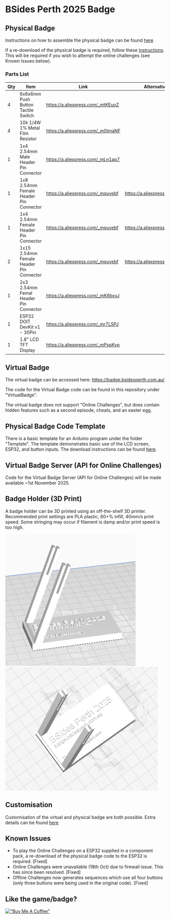 # BSides Perth 2025 Badge

## Physical Badge

Instructions on how to assemble the physical badge can be found [here](docs/AssemblyInstructions.md)

If a re-download of the physical badge is required, follow these [instructions](docs/DownloadInstructions.md). This will be required if you wish to attempt the online challenges (see Known Issues below).

### Parts List

| Qty | Item | Link | Alternative Link |
| --- | --- | --- | --- |
| 4	| 6x6x6mm Push Button Tactile Switch | https://a.aliexpress.com/_mtKEuoZ || 
| 4	| 10k 1/4W 1% Metal Film Resistor | https://a.aliexpress.com/_m0tmaNF ||
| 1	| 1x4 2.54mm Male Header Pin Connector | https://a.aliexpress.com/_mLn1ap7 ||
| 1	| 1x8 2.54mm Female Header Pin Connector | https://a.aliexpress.com/_mquvebf | https://a.aliexpress.com/_mNltGYh |
| 1	| 1x4 2.54mm Female Header Pin Connector | https://a.aliexpress.com/_mquvebf | https://a.aliexpress.com/_mNltGYh |
| 2	| 1x15 2.54mm Female Header Pin Connector | https://a.aliexpress.com/_mquvebf | https://a.aliexpress.com/_mNltGYh |
| 1	| 2x3 2.54mm Femal Header Pin Connector	| https://a.aliexpress.com/_mK6bxvJ ||
| 1	| ESP32 DOIT DevKit v1 - 30Pin | https://a.aliexpress.com/_mr7LSPJ ||
| 1	| 1.8" LCD TFT Display | https://a.aliexpress.com/_mPspKyp ||

## Virtual Badge

The virtual badge can be accessed here: https://badge.bsidesperth.com.au/

The code for the Virtual Badge code can be found in this repository under "VirtualBadge".

The virtual badge does not support "Online Challenges", but does contain hidden features such as a second episode, cheats, and an easter egg.

## Physical Badge Code Template

There is a basic template for an Arduino program under the folder "Template". The template demonstrates basic use of the LCD screen, ESP32, and button inputs. The download instructions can be found [here](docs/DownloadInstructions.md).

## Virtual Badge Server (API for Online Challenges)

Code for the Virtual Badge Server (API for Online Challenges) will be made available ~1st November 2025.

## Badge Holder (3D Print)

A badge holder can be 3D printed using an off-the-shelf 3D printer. Recommended print settings are PLA plastic, 60+% infill, 40mm/s print speed. Some stringing may occur if filament is damp and/or print speed is too high.

![](/BadgeHolder_3DPrint/Screenshot1.png) ![](/BadgeHolder_3DPrint/Screenshot4.png)

## Customisation

Customisation of the virtual and physical badge are both possible. Extra details can be found [here](docs/Customisation.md)

## Known Issues

- To play the Online Challenges on a ESP32 supplied in a component pack, a re-download of the physical badge code to the ESP32 is required. [Fixed]
- Online Challenges were unavailable (18th Oct) due to firewall issue. This has since been resolved. [Fixed]
- Offline Challenges now generates sequences which use all four buttons (only three buttons were being used in the original code). [Fixed]

## Like the game/badge?

[!["Buy Me A Coffee"](https://www.buymeacoffee.com/assets/img/custom_images/orange_img.png)](https://buymeacoffee.com/badges4dotcom)